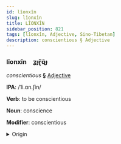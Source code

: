 ```yaml
---
id: lîonxîn
slug: lîonxîn
title: LÎONXÎN
sidebar_position: 821
tags: [lîonxîn, Adjective, Sino-Tibetan]
description: conscientious § Adjective
---
```


### lîonxîn&emsp;<span kind="abugida">ʓɟɽ̃ɋ̃ɟ</span>

*conscientious* **§** [Adjective](../../tags/Adjective)

**IPA**: /ˈli.ɑn.ʃin/

**Verb**: to be conscientious

**Noun**: conscience

**Modifier**: conscientious

<details>
    <summary>Origin</summary>
    Mandarin 良心 liángxīn /ljaŋ.ɕin/<br/>
    <em>Sino-Tibetan Language Family</em>
</details>